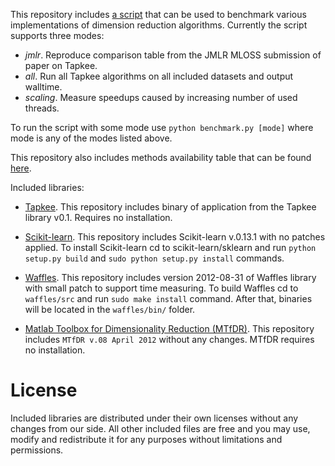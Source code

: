 This repository includes [a script](benchmark.py) that can be used to 
benchmark various implementations of dimension reduction algorithms. Currently the
script supports three modes:

- *jmlr*. Reproduce comparison table from the JMLR MLOSS submission of paper on Tapkee.
- *all*. Run all Tapkee algorithms on all included datasets and output walltime.
- *scaling*. Measure speedups caused by increasing number of used threads.

To run the script with some mode use `python benchmark.py [mode]` where mode is any of the modes listed above.

This repository also includes methods availability table that can be found [here](available_methods.md).

Included libraries:

- [Tapkee](http://lisitsyn.github.com/tapkee/). This repository includes binary of application from the Tapkee library v0.1. Requires no installation.

- [Scikit-learn](http://scikit-learn.org/stable/). This repository includes Scikit-learn v.0.13.1 with no patches applied. To install Scikit-learn
cd to scikit-learn/sklearn and run `python setup.py build` and `sudo python setup.py install` commands.

- [Waffles](http://waffles.sourceforge.net/). This repository includes version 2012-08-31 of Waffles library with small patch to support
time measuring. To build Waffles cd to `waffles/src` and run `sudo make install` command. After that, binaries will 
be located in the `waffles/bin/` folder.

- [Matlab Toolbox for Dimensionality Reduction (MTfDR)](http://homepage.tudelft.nl/19j49/Matlab_Toolbox_for_Dimensionality_Reduction.html). This 
repository includes `MTfDR v.08 April 2012` without any changes. MTfDR requires no installation.

License
=======

Included libraries are distributed under their own licenses without any changes from our side. All other included files
are free and you may use, modify and redistribute it for any purposes without limitations and permissions.
